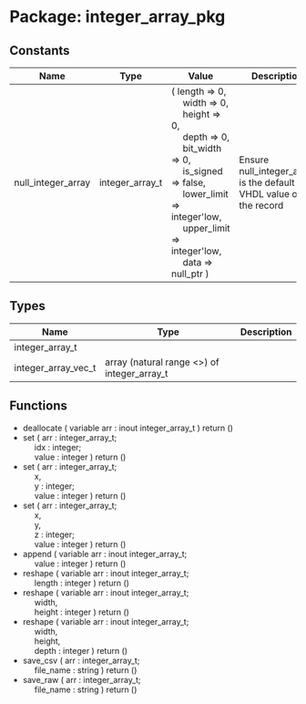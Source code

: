 # Package: integer_array_pkg

## Constants

| Name               | Type            | Value                                                                                                                                                                                                                                                                                                                                                                                                                                                                                                       | Description                                                       |
| ------------------ | --------------- | ----------------------------------------------------------------------------------------------------------------------------------------------------------------------------------------------------------------------------------------------------------------------------------------------------------------------------------------------------------------------------------------------------------------------------------------------------------------------------------------------------------- | ----------------------------------------------------------------- |
| null_integer_array | integer_array_t |  (     length => 0,<br><span style="padding-left:20px">     width => 0,<br><span style="padding-left:20px">     height => 0,<br><span style="padding-left:20px">     depth => 0,<br><span style="padding-left:20px">     bit_width => 0,<br><span style="padding-left:20px">     is_signed => false,<br><span style="padding-left:20px">     lower_limit => integer'low,<br><span style="padding-left:20px">     upper_limit => integer'low,<br><span style="padding-left:20px">     data => null_ptr     ) | Ensure null_integer_array is the default VHDL value of the record |
## Types

| Name                | Type                                         | Description |
| ------------------- | -------------------------------------------- | ----------- |
| integer_array_t     |                                              |             |
| integer_array_vec_t | array (natural range <>) of integer_array_t  |             |
## Functions
- deallocate <font id="function_arguments">( variable arr : inout integer_array_t ) </font> <font id="function_return">return ()</font>
- set <font id="function_arguments">( arr   : integer_array_t;<br><span style="padding-left:20px"> idx   : integer;<br><span style="padding-left:20px"> value : integer ) </font> <font id="function_return">return ()</font>
- set <font id="function_arguments">( arr   : integer_array_t;<br><span style="padding-left:20px"> x,<br><span style="padding-left:20px">y   : integer;<br><span style="padding-left:20px"> value : integer ) </font> <font id="function_return">return ()</font>
- set <font id="function_arguments">( arr   : integer_array_t;<br><span style="padding-left:20px"> x,<br><span style="padding-left:20px">y,<br><span style="padding-left:20px">z : integer;<br><span style="padding-left:20px"> value : integer ) </font> <font id="function_return">return ()</font>
- append <font id="function_arguments">( variable arr : inout integer_array_t;<br><span style="padding-left:20px"> value        : integer ) </font> <font id="function_return">return ()</font>
- reshape <font id="function_arguments">( variable arr : inout integer_array_t;<br><span style="padding-left:20px"> length       : integer ) </font> <font id="function_return">return ()</font>
- reshape <font id="function_arguments">( variable arr  : inout integer_array_t;<br><span style="padding-left:20px"> width,<br><span style="padding-left:20px"> height : integer ) </font> <font id="function_return">return ()</font>
- reshape <font id="function_arguments">( variable arr         : inout integer_array_t;<br><span style="padding-left:20px"> width,<br><span style="padding-left:20px"> height,<br><span style="padding-left:20px"> depth : integer ) </font> <font id="function_return">return ()</font>
- save_csv <font id="function_arguments">( arr       : integer_array_t;<br><span style="padding-left:20px"> file_name : string ) </font> <font id="function_return">return ()</font>
- save_raw <font id="function_arguments">( arr       : integer_array_t;<br><span style="padding-left:20px"> file_name : string ) </font> <font id="function_return">return ()</font>
